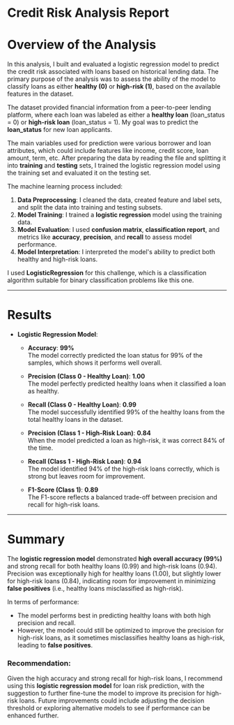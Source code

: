 # Credit Risk Analysis Report

# Overview of the Analysis

In this analysis, I built and evaluated a logistic regression model to predict the credit risk associated with loans based on historical lending data. The primary purpose of the analysis was to assess the ability of the model to classify loans as either **healthy (0)** or **high-risk (1)**, based on the available features in the dataset.

The dataset provided financial information from a peer-to-peer lending platform, where each loan was labeled as either a **healthy loan** (loan_status = 0) or **high-risk loan** (loan_status = 1). My goal was to predict the **loan_status** for new loan applicants.

The main variables used for prediction were various borrower and loan attributes, which could include features like income, credit score, loan amount, term, etc. After preparing the data by reading the file and splitting it into **training** and **testing** sets, I trained the logistic regression model using the training set and evaluated it on the testing set.

The machine learning process included:
1. **Data Preprocessing**: I cleaned the data, created feature and label sets, and split the data into training and testing subsets.
2. **Model Training**: I trained a **logistic regression** model using the training data.
3. **Model Evaluation**: I used **confusion matrix**, **classification report**, and metrics like **accuracy**, **precision**, and **recall** to assess model performance.
4. **Model Interpretation**: I interpreted the model's ability to predict both healthy and high-risk loans.

I used **LogisticRegression** for this challenge, which is a classification algorithm suitable for binary classification problems like this one.

---

# Results

* **Logistic Regression Model**:
    - **Accuracy**: **99%**  
    The model correctly predicted the loan status for 99% of the samples, which shows it performs well overall.
    
    - **Precision (Class 0 - Healthy Loan)**: **1.00**  
    The model perfectly predicted healthy loans when it classified a loan as healthy.
    
    - **Recall (Class 0 - Healthy Loan)**: **0.99**  
    The model successfully identified 99% of the healthy loans from the total healthy loans in the dataset.
    
    - **Precision (Class 1 - High-Risk Loan)**: **0.84**  
    When the model predicted a loan as high-risk, it was correct 84% of the time.
    
    - **Recall (Class 1 - High-Risk Loan)**: **0.94**  
    The model identified 94% of the high-risk loans correctly, which is strong but leaves room for improvement.
    
    - **F1-Score (Class 1)**: **0.89**  
    The F1-score reflects a balanced trade-off between precision and recall for high-risk loans.

---

# Summary

The **logistic regression model** demonstrated **high overall accuracy (99%)** and strong recall for both healthy loans (0.99) and high-risk loans (0.94). Precision was exceptionally high for healthy loans (1.00), but slightly lower for high-risk loans (0.84), indicating room for improvement in minimizing **false positives** (i.e., healthy loans misclassified as high-risk).

In terms of performance:
- The model performs best in predicting healthy loans with both high precision and recall.
- However, the model could still be optimized to improve the precision for high-risk loans, as it sometimes misclassifies healthy loans as high-risk, leading to **false positives**.

### **Recommendation**:
Given the high accuracy and strong recall for high-risk loans, I recommend using this **logistic regression model** for loan risk prediction, with the suggestion to further fine-tune the model to improve its precision for high-risk loans. Future improvements could include adjusting the decision threshold or exploring alternative models to see if performance can be enhanced further. 

